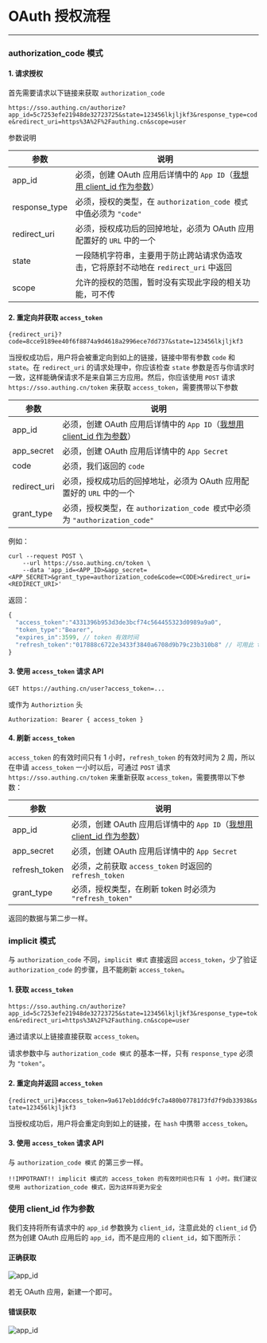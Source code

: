 # OAuth 授权流程

-------

### authorization_code 模式

#### 1. 请求授权

首先需要请求以下链接来获取 `authorization_code`

`https://sso.authing.cn/authorize?app_id=5c7253efe21948de32723725&state=123456lkjljkf3&response_type=code&redirect_uri=https%3A%2F%2Fauthing.cn&scope=user`

参数说明

参数       |  说明
-----------|----------------------------------
app_id     |  必须，创建 OAuth 应用后详情中的 `App ID`（[我想用 client_id 作为参数](https://docs.authing.cn/#/oauthProvider/authorize?id=%E4%BD%BF%E7%94%A8-client_id-%E4%BD%9C%E4%B8%BA%E5%8F%82%E6%95%B0)）
response_type  |  必须，授权的类型，在 `authorization_code 模式` 中值必须为 `"code"`
redirect_uri  |  必须，授权成功后的回掉地址，必须为 OAuth 应用配置好的 `URL` 中的一个
state      |  一段随机字符串，主要用于防止跨站请求伪造攻击，它将原封不动地在 `redirect_uri` 中返回
scope  |  允许的授权的范围，暂时没有实现此字段的相关功能，可不传

#### 2. 重定向并获取 `access_token`

`{redirect_uri}?code=8cce9189ee40f6f8874a9d4618a2996ece7dd737&state=123456lkjljkf3`

当授权成功后，用户将会被重定向到如上的链接，链接中带有参数 `code` 和 `state`。在 `redirect_uri` 的请求处理中，你应该检查 `state` 参数是否与你请求时一致，这样能确保请求不是来自第三方应用。然后，你应该使用 `POST` 请求`https://sso.authing.cn/token` 来获取 `access_token`，需要携带以下参数

参数       |  说明
-----------|----------------------------------
app_id     |  必须，创建 OAuth 应用后详情中的 `App ID`（[我想用 client_id 作为参数](https://docs.authing.cn/#/oauthProvider/authorize?id=%E4%BD%BF%E7%94%A8-client_id-%E4%BD%9C%E4%B8%BA%E5%8F%82%E6%95%B0)）
app_secret     |  必须，创建 OAuth 应用后详情中的 `App Secret`     
code     |  必须，我们返回的 `code`
redirect_uri  |  必须，授权成功后的回掉地址，必须为 OAuth 应用配置好的 `URL` 中的一个
grant_type      |  必须，授权类型，在 `authorization_code 模式`中必须为 `"authorization_code"`

例如：

```shell
curl --request POST \
    --url https://sso.authing.cn/token \
    --data 'app_id=<APP_ID>&app_secret=<APP_SECRET>&grant_type=authorization_code&code=<CODE>&redirect_uri=<REDIRECT_URI>'
```

返回：

```javascript
{
  "access_token":"4331396b953d3de3bcf74c564455323d0989a9a0",
  "token_type":"Bearer",
  "expires_in":3599, // token 有效时间
  "refresh_token":"017888c6722e3433f3840a6708d9b79c23b310b8" // 可用此 token 来重新获取新的 token 而无需重新授权
}
```

#### 3. 使用 `access_token` 请求 API

`GET https://authing.cn/user?access_token=...`

或作为 `Authoriztion` 头

`Authorization: Bearer { access_token }`

#### 4. 刷新 `access_token`

`access_token` 的有效时间只有 1 小时，`refresh_token` 的有效时间为 2 周，所以在申请 `access_token` 一小时以后，可通过 `POST` 请求`https://sso.authing.cn/token` 来重新获取 `access_token`，需要携带以下参数：

参数       |  说明
-----------|----------------------------------
app_id     |  必须，创建 OAuth 应用后详情中的 `App ID`（[我想用 client_id 作为参数](https://docs.authing.cn/#/oauthProvider/authorize?id=%E4%BD%BF%E7%94%A8-client_id-%E4%BD%9C%E4%B8%BA%E5%8F%82%E6%95%B0)）
app_secret     |  必须，创建 OAuth 应用后详情中的 `App Secret`     
refresh_token     |  必须，之前获取 `access_token` 时返回的 `refresh_token`
grant_type      |  必须，授权类型，在刷新 token 时必须为 `"refresh_token"`

返回的数据与第二步一样。

### implicit 模式

与 `authorization_code` 不同，`implicit 模式` 直接返回 `access_token`，少了验证 `authorization_code` 的步骤，且不能刷新 `access_token`。

#### 1. 获取 `access_token`

`https://sso.authing.cn/authorize?app_id=5c7253efe21948de32723725&state=123456lkjljkf3&response_type=token&redirect_uri=https%3A%2F%2Fauthing.cn&scope=user`

通过请求以上链接直接获取 `access_token`。

请求参数中与 `authorization_code 模式` 的基本一样，只有 `response_type` 必须为 `"token"`。

#### 2. 重定向并返回 `access_token`

`{redirect_uri}#access_token=9a617eb1dddc9fc7a480b0778173fd7f9db33938&state=123456lkjljkf3`

当授权成功后，用户将会重定向到如上的链接，在 `hash` 中携带 `access_token`。

#### 3. 使用 `access_token` 请求 API

与 `authorization_code 模式` 的第三步一样。


```!!IMPOTRANT!! implicit 模式的 access_token 的有效时间也只有 1 小时。我们建议使用 authorization_code 模式，因为这样将更为安全```

### 使用 client_id 作为参数

我们支持将所有请求中的 `app_id` 参数换为 `client_id`，注意此处的 `client_id` 仍然为创建 OAuth 应用后的 `app_id`，而不是应用的 `client_id`，如下图所示：

#### 正确获取
![app_id](https://usercontents.authing.cn/docs/oauth/right_app_id.png)

若无 OAuth 应用，新建一个即可。

#### 错误获取
![app_id](https://usercontents.authing.cn/docs/oauth/not-here.png)
